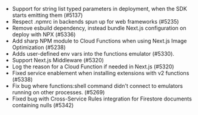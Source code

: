 - Support for string list typed parameters in deployment, when the SDK starts emitting them (#5137)
- Respect .npmrc in backends spun up for web frameworks (#5235)
- Remove esbuild dependency, instead bundle Next.js configuration on deploy with NPX (#5336)
- Add sharp NPM module to Cloud Functions when using Next.js Image Optimization (#5238)
- Adds user-defined env vars into the functions emulator (#5330).
- Support Next.js Middleware (#5320)
- Log the reason for a Cloud Function if needed in Next.js (#5320)
- Fixed service enablement when installing extensions with v2 functions (#5338)
- Fix bug where functions:shell command didn't connect to emulators running on other processes. (#5269)
- Fixed bug with Cross-Service Rules integration for Firestore documents containing nulls (#5342)
